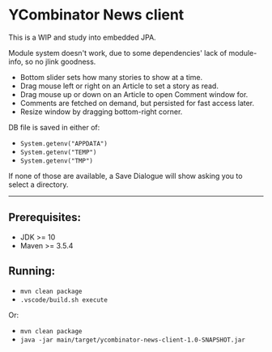 # YCombinator News client
This is a WIP and study into embedded JPA.

Module system doesn't work, due to some dependencies' lack of module-info, so no jlink goodness.

* Bottom slider sets how many stories to show at a time.
* Drag mouse left or right on an Article to set a story as read.
* Drag mouse up or down on an Article to open Comment window for.
* Comments are fetched on demand, but persisted for fast access later.
* Resize window by dragging bottom-right corner.

DB file is saved in either of:
* `System.getenv("APPDATA")`
* `System.getenv("TEMP")`
* `System.getenv("TMP")` 

If none of those are available, a Save Dialogue will show asking you to select a directory.

---

## Prerequisites:
* JDK >= 10
* Maven >= 3.5.4

## Running:
* `mvn clean package`
* `.vscode/build.sh execute`

Or:

* `mvn clean package`
* `java -jar main/target/ycombinator-news-client-1.0-SNAPSHOT.jar`
